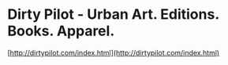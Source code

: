 <!--
id: 50318030
link: http://tumblr.atmos.org/post/50318030/dirty-pilot-urban-art-editions-books-apparel
slug: dirty-pilot-urban-art-editions-books-apparel
date: Mon Sep 15 2008 17:38:18 GMT-0700 (PDT)
publish: 2008-09-015
tags: 
title: Dirty Pilot - Urban Art. Editions. Books. Apparel.
-->


Dirty Pilot - Urban Art. Editions. Books. Apparel.
==================================================

[http://dirtypilot.com/index.html](http://dirtypilot.com/index.html)

